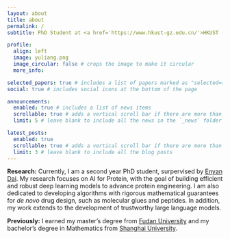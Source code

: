 ```yaml
---
layout: about
title: about
permalink: /
subtitle: PhD Student at <a href='https://www.hkust-gz.edu.cn/'>HKUST (GZ)</a><br/><br/><br/><span lang="fr"><em>La seule façon de lutter contre la peste, c’est l’honnêteté.</em></span><br/>(The only way to fight the plague is with decency.)<br/>&mdash; Albert Camus

profile:
  align: left
  image: yuliang.png
  image_circular: false # crops the image to make it circular
  more_info:

selected_papers: true # includes a list of papers marked as "selected={true}"
social: true # includes social icons at the bottom of the page

announcements:
  enabled: true # includes a list of news items
  scrollable: true # adds a vertical scroll bar if there are more than 3 news items
  limit: 5 # leave blank to include all the news in the `_news` folder

latest_posts:
  enabled: true
  scrollable: true # adds a vertical scroll bar if there are more than 3 new posts items
  limit: 3 # leave blank to include all the blog posts
---
```



**Research:** Currently, I am a second year PhD student, surpervised by [Enyan Dai](https://enyandai.github.io/). My research focuses on AI for Protein, with the goal of building efficient and robust deep learning models to advance protein engineering. I am also dedicated to developing algorithms with rigorous mathematical guarantees for <i>de novo</i> drug design, such as molecular glues and peptides. In addition, my work extends to the development of trustworthy large language models.

**Previously:** I earned my master’s degree from [Fudan University](https://www.fudan.edu.cn/) and my bachelor’s degree in Mathematics from [Shanghai University](https://shu.edu.cn).